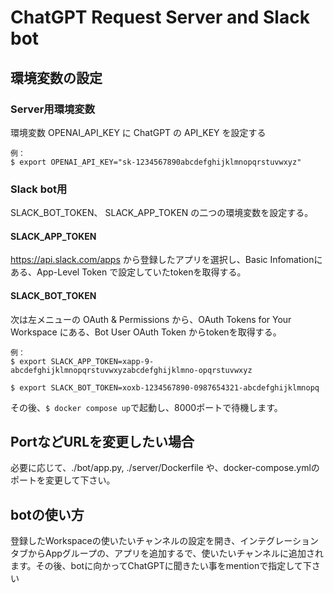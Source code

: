 # ChatGPT Request Server and Slack bot

## 環境変数の設定

### Server用環境変数
環境変数 OPENAI_API_KEY に ChatGPT の API_KEY を設定する
```shell
例：
$ export OPENAI_API_KEY="sk-1234567890abcdefghijklmnopqrstuvwxyz"
```
### Slack bot用
SLACK_BOT_TOKEN、 SLACK_APP_TOKEN の二つの環境変数を設定する。
#### SLACK_APP_TOKEN
https://api.slack.com/apps から登録したアプリを選択し、Basic Infomationにある、App-Level Token で設定していたtokenを取得する。
#### SLACK_BOT_TOKEN
次は左メニューの OAuth & Permissions から、OAuth Tokens for Your Workspace にある、Bot User OAuth Token からtokenを取得する。


```shell
例：
$ export SLACK_APP_TOKEN=xapp-9-abcdefghijklmnopqrstuvwxyzabcdefghijklmno-opqrstuvwxyz

$ export SLACK_BOT_TOKEN=xoxb-1234567890-0987654321-abcdefghijklmnopq
```

その後、`$ docker compose up`で起動し、8000ポートで待機します。

## PortなどURLを変更したい場合
必要に応じて、./bot/app.py, ./server/Dockerfile や、docker-compose.ymlのポートを変更して下さい。

## botの使い方
登録したWorkspaceの使いたいチャンネルの設定を開き、インテグレーションタブからAppグループの、アプリを追加するで、使いたいチャンネルに追加されます。その後、botに向かってChatGPTに聞きたい事をmentionで指定して下さい
